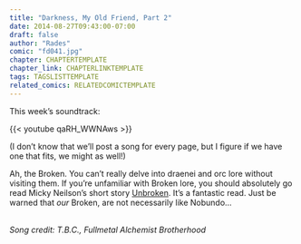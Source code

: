```yaml
---
title: "Darkness, My Old Friend, Part 2"
date: 2014-08-27T09:43:00-07:00
draft: false
author: "Rades"
comic: "fd041.jpg"
chapter: CHAPTERTEMPLATE
chapter_link: CHAPTERLINKTEMPLATE
tags: TAGSLISTTEMPLATE
related_comics: RELATEDCOMICTEMPLATE
---
```


This week’s soundtrack:<br>

{{< youtube qaRH_WWNAws >}}


(I don’t know that we’ll post a song for every page, but I figure if we have one that fits, we might as well!)


Ah, the Broken. You can’t really delve into draenei and orc lore without visiting them. If you’re unfamiliar with Broken lore, you should absolutely go read Micky Neilson’s short story [Unbroken](http://us.battle.net/wow/en/game/lore/short-story/unbroken/1). It’s a fantastic read. Just be warned that *our* Broken, are not necessarily like Nobundo…


<br>*Song credit: T.B.C., Fullmetal Alchemist Brotherhood*

